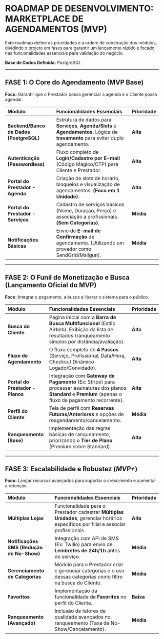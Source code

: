 # ROADMAP DE DESENVOLVIMENTO: MARKETPLACE DE AGENDAMENTOS (MVP)

Este roadmap define as prioridades e a ordem de construção dos módulos, dividindo o projeto em fases para garantir um lançamento rápido e focado nas funcionalidades essenciais para validação do negócio.

**Base de Dados Definida:** PostgreSQL

---

## FASE 1: O Core do Agendamento (MVP Base)

**Foco:** Garantir que o Prestador possa gerenciar a agenda e o Cliente possa agendar.

| Módulo                                  | Funcionalidades Essenciais                                                                                                         | Prioridade |
| :-------------------------------------- | :--------------------------------------------------------------------------------------------------------------------------------- | :--------- |
| **Backend/Banco de Dados (PostgreSQL)** | Estrutura de dados para **Serviços**, **Agenda/Slots** e **Agendamentos**. Lógica de **travamento** para evitar duplo agendamento. | **Alta**   |
| **Autenticação (Passwordless)**         | Fluxo completo de **Login/Cadastro por E-mail** (Código Mágico/OTP) para Cliente e Prestador.                                      | **Alta**   |
| **Portal do Prestador - Agenda**        | Criação de slots de horário, bloqueios e visualização de agendamentos. **(Foco em 1 Unidade)**.                                    | **Alta**   |
| **Portal do Prestador - Serviços**      | Cadastro de serviços básicos (Nome, Duração, Preço) e associação a profissionais. **(Sem Categorias)**.                            | **Média**  |
| **Notificações Básicas**                | Envio de **E-mail de Confirmação** de agendamento. (Utilizando um provedor como SendGrid/Mailgun).                                 | **Média**  |

---

## FASE 2: O Funil de Monetização e Busca (Lançamento Oficial do MVP)

**Foco:** Integrar o pagamento, a busca e liberar o sistema para o público.

| Módulo                           | Funcionalidades Essenciais                                                                                                                                      | Prioridade |
| :------------------------------- | :-------------------------------------------------------------------------------------------------------------------------------------------------------------- | :--------- |
| **Busca do Cliente**             | Página inicial com a **Barra de Busca Multifuncional** (Estilo Airbnb). Exibição da lista de resultados (ranqueamento simples por distância/avaliação).         | **Alta**   |
| **Fluxo de Agendamento**         | O fluxo completo de **4 Passos** (Serviço, Profissional, Data/Hora, Checkout Dinâmico Logado/Convidado).                                                        | **Alta**   |
| **Portal do Prestador - Planos** | Integração com **Gateway de Pagamento** (Ex: Stripe) para processar assinaturas dos planos **Standard** e **Premium** (apenas o fluxo de pagamento recorrente). | **Alta**   |
| **Perfil do Cliente**            | Tela de perfil com **Reservas Futuras/Anteriores** e opções de reagendamento/cancelamento.                                                                      | **Média**  |
| **Ranqueamento (Base)**          | Implementação das regras básicas de ranqueamento, priorizando o **Tier de Plano** (Premium sobre Standard).                                                     | **Alta**   |

---

## FASE 3: Escalabilidade e Robustez (_MVP+_)

**Foco:** Lançar recursos avançados para suportar o crescimento e aumentar a retenção.

| Módulo                                    | Funcionalidades Essenciais                                                                                                            | Prioridade |
| :---------------------------------------- | :------------------------------------------------------------------------------------------------------------------------------------ | :--------- |
| **Múltiplas Lojas**                       | Funcionalidade para o Prestador cadastrar **Múltiplas Unidades**, gerenciar horários específicos por filial e associar profissionais. | **Alta**   |
| **Notificações SMS (Redução de No-Show)** | Integração com API de SMS (Ex: Twilio) para envio de **Lembretes de 24h/1h** antes do serviço.                                        | **Média**  |
| **Gerenciamento de Categorias**           | Módulo para o Prestador criar e gerenciar categorias e o uso dessas categorias como filtro na busca do Cliente.                       | **Média**  |
| **Favoritos**                             | Implementação da funcionalidade de **Favoritos** no perfil do Cliente.                                                                | **Baixa**  |
| **Ranqueamento (Avançado)**               | Inclusão de fatores de qualidade avançados no ranqueamento (Taxa de No-Show/Cancelamento).                                            | **Média**  |
